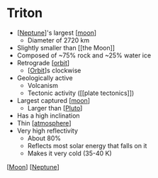 # Triton

- [[Neptune]]'s largest [[moon]]
  - Diameter of 2720 km
- Slightly smaller than [[the Moon]]
- Composed of ~75% rock and ~25% water ice
- Retrograde [[orbit]]
  - [[Orbit]]s clockwise
- Geologically active
  - Volcanism
  - Tectonic activity ([[plate tectonics]])
- Largest captured [[moon]]
  - Larger than [[Pluto]]
- Has a high inclination
- Thin [[atmosphere]]
- Very high reflectivity
  - About 80%
  - Reflects most solar energy that falls on it
  - Makes it very cold (35-40 K)

[[Moon]] [[Neptune]]

[//begin]: # "Autogenerated link references for markdown compatibility"
[neptune]: neptune "Neptune ♆"
[moon]: moon "Moon"
[the-moon]: the-moon "The Moon"
[orbit]: orbit "Orbit"
[plate-tectonics]: plate-tectonics "Plate Tectonics"
[pluto]: pluto "Pluto"
[atmosphere]: atmosphere "Atmosphere"
[//end]: # "Autogenerated link references"